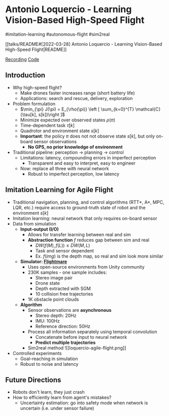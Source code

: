 # Antonio Loquercio - Learning Vision-Based High-Speed Flight

#imitation-learning
#autonomous-flight
#sim2real

[[talks/README#[2022-03-28] Antonio Loquercio - Learning Vision-Based High-Speed Flight|README]]

[Recording](https://www.youtube.com/watch?v=5BA1Wm6SWQY)
[Code](https://github.com/uzh-rpg/agile_autonomy)

## Introduction

- Why high-speed flight?
    - Make drones faster increases range (short battery life)
    - Applications: search and rescue, delivery, exploration
- Problem formulation
    - $\min_{\pi} J(\pi) = E_{\rho(\pi)} \left [ \sum_{k=0}^{T} \mathcal{C}(\tau[k], s[k])\right ]$
    - Minimize expected over observed states $\rho(\pi)$
    - Time-dependent task $\tau[k]$
    - Quadrotor and environment state $s[k]$
    - **Important**: the policy $\pi$ does not not observe state $s[k]$, but only on-board sensor observations
        - **No GPS, no prior knowledge of environment**
- Traditional pipeline: perception -> planning -> control
    - Limitations: latency, compounding errors in imperfect perception
        - Transparent and easy to interpret, easy to engineer
    - Now: replace all three with neural network
        - Robust to imperfect perception, low latency

## Imitation Learning for Agile Flight

- Traditional navigation, planning, and control algorithms (RTT*, A*, MPC, LQR, etc.) require access to ground-truth state of robot and the environment $s[k]$
- Imitation learning: neural network that only requires on-board sensor
- Data from simulation
    - **Input-output (I/O)**
        - Allows for transfer learning between real and sim
        - **Abstraction function** $f$ reduces gap between sim and real
            - $DW(f(M), f(L))\leq DW(M, L)$
            - Task and sensor dependent
            - Ex. $f(img)$ is the depth map, so real and sim look more similar
    - **Simulator: [Flightmare](https://github.com/uzh-rpg/flightmare?tab=readme-ov-file)**
        - Uses open-source environments from Unity community
        - 230K samples - one sample includes:
            - Stereo image pair
            - Drone state
            - Depth extracted with SGM
            - 10 collision free trajectories
        - 1K obstacle point clouds
    - **Algorithm**
        - Sensor observations are **asynchronous**
            - Stereo depth: 20Hz
            - IMU: 100Hz
            - Reference direction: 50Hz
        - Process all information separately using temporal convolution
            - Concatenate before input to neural network
            - **Predict multiple trajectories**
        - Sim2real method ![[loquercio-agile-flight.png]]
- Controlled experiments
    - Goal-reaching in simulation
    - Robust to noise and latency

## Future Directions

- Robots don't learn, they just crash
- How to efficiently learn from agent's mistakes?
    - Uncertainty estimation: go into safety mode when network is uncertain (i.e. under sensor failure)
